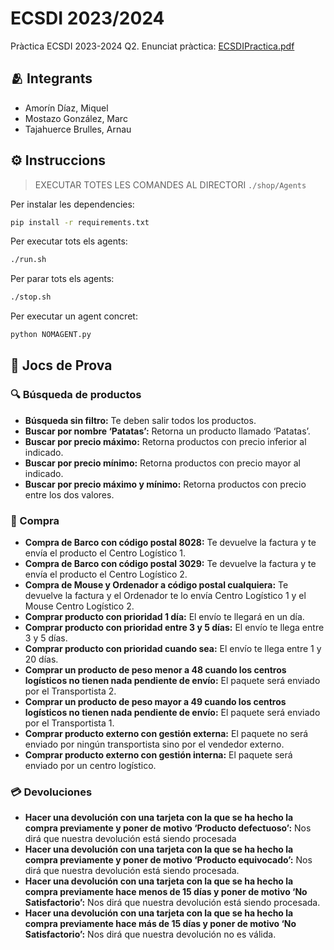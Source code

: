 # ECSDI 2023/2024
Pràctica ECSDI 2023-2024 Q2.
Enunciat pràctica: [ECSDIPractica.pdf](https://github.com/ECSDI-2324-Q2/ECSDI/blob/main/ECSDIPractica.pdf)

## 🫂 Integrants
- Amorín Díaz, Miquel
- Mostazo González, Marc
- Tajahuerce Brulles, Arnau

## ⚙️ Instruccions
> EXECUTAR TOTES LES COMANDES AL DIRECTORI `./shop/Agents`

Per instalar les dependencies:
```sh
pip install -r requirements.txt
```

Per executar tots els agents:
```sh
./run.sh
```

Per parar tots els agents:
```sh
./stop.sh
```

Per executar un agent concret:
```sh
python NOMAGENT.py
```

## 🎲 Jocs de Prova

### 🔍 Búsqueda de productos
- **Búsqueda sin filtro:** Te deben salir todos los productos.
- **Buscar por nombre ‘Patatas’:** Retorna un producto llamado ‘Patatas’.
- **Buscar por precio máximo:** Retorna productos con precio inferior al indicado.
- **Buscar por precio mínimo:** Retorna productos con precio mayor al indicado.
- **Buscar por precio máximo y mínimo:** Retorna productos con precio entre los dos valores.

### 🛒 Compra
- **Compra de Barco con código postal 8028:** Te devuelve la factura y te envía el producto el Centro Logístico 1.
- **Compra de Barco con código postal 3029:** Te devuelve la factura y te envía el producto el Centro Logístico 2.
- **Compra  de Mouse y Ordenador a código postal cualquiera:** Te devuelve la factura y el Ordenador te lo envía Centro Logístico 1 y el Mouse Centro Logístico 2.
- **Comprar producto con prioridad 1 día:** El envío te llegará en un día.
- **Comprar producto con prioridad entre 3 y 5 días:** El envío te llega entre 3 y 5 días.
- **Comprar producto con prioridad cuando sea:** El envío te llega entre 1 y 20 días.
- **Comprar un producto de peso menor a 48 cuando los centros logísticos no tienen nada pendiente de envío:** El paquete será enviado por el Transportista 2.
- **Comprar un producto de peso mayor a 49 cuando los centros logísticos no tienen nada pendiente de envío:** El paquete será enviado por el Transportista 1.
- **Comprar producto externo con gestión externa:** El paquete no será enviado por ningún transportista sino por el vendedor externo.
- **Comprar producto externo con gestión interna:** El paquete será enviado por un centro logístico.

### 💳 Devoluciones
- **Hacer una devolución con una tarjeta con la que se ha hecho la compra previamente y poner de  motivo ‘Producto defectuoso’:** Nos dirá que nuestra devolución está siendo procesada
- **Hacer una devolución con una tarjeta con la que se ha hecho la compra previamente y poner de motivo ‘Producto equivocado’:** Nos dirá que nuestra devolución está siendo procesada.
- **Hacer una devolución con una tarjeta con la que se ha hecho la compra previamente hace menos de 15 días y poner de motivo ‘No Satisfactorio’:** Nos dirá que nuestra devolución está siendo procesada.
- **Hacer una devolución con una tarjeta con la que se ha hecho la compra previamente hace más de 15 días y poner de motivo ‘No Satisfactorio’:** Nos dirá que nuestra devolución no es válida.
